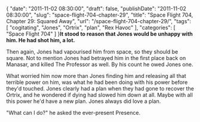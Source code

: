 {
    "date": "2011-11-02 08:30:00",
    "draft": false,
    "publishDate": "2011-11-02 08:30:00",
    "slug": "space-flight-704-chapter-29",
    "title": "Space Flight 704, Chapter 29: Squared Away",
    "url": "\/space-flight-704-chapter-29\/",
    "tags": [
        "cogitating",
        "Jones",
        "Ortrix",
        "plan",
        "Rex Havoc"
    ],
    "categories": [
        "Space Flight 704"
    ]
}**It stood to reason that Jones would be unhappy with him. He had shot
him, a lot.**

Then again, Jones had vapourised him from space, so they should be
square. Not to mention Jones had betrayed him in the first place back on
Manasar, and killed The Professor as well. By his count he owed Jones
one.

What worried him now more than Jones finding him and releasing all that
terrible power on him, was what he had been doing with his power before
they'd touched. Jones clearly had a plan when they had gone to recover
the Ortrix, and he wondered if dying had slowed him down at all. Maybe
with all this power he'd have a new plan. Jones always did love a plan.

"What can I do?" he asked the ever-present Presence.